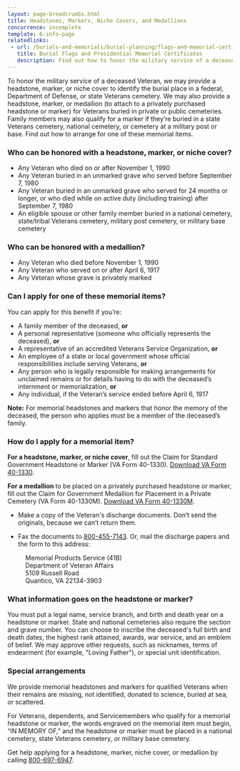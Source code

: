 ```yaml
---
layout: page-breadcrumbs.html
title: Headstones, Markers, Niche Covers, and Medallions
concurrence: incomplete
template: 6-info-page
relatedlinks:
 - url: /burials-and-memorials/burial-planning/flags-and-memorial-certificates
   title: Burial Flags and Presidential Memorial Certificates
   description: Find out how to honor the military service of a deceased Veteran with a burial flag and Presidential Memorial      Certificate.
---
```



To honor the military service of a deceased Veteran, we may provide a headstone, marker, or niche cover to identify the burial place in a federal, Department of Defense, or state Veterans cemetery. We may also provide a headstone, marker, or medallion (to attach to a privately purchased headstone or marker) for Veterans buried in private or public cemeteries. Family members may also qualify for a marker if they’re buried in a state Veterans cemetery, national cemetery, or cemetery at a military post or base. Find out how to arrange for one of these memorial items.

<div class="feature" markdown="0">

### Who can be honored with a headstone, marker, or niche cover?

- Any Veteran who died on or after November 1, 1990
- Any Veteran buried in an unmarked grave who served before September 7, 1980
- Any Veteran buried in an unmarked grave who served for 24 months or longer, or who died while on active duty (including training) after September 7, 1980
- An eligible spouse or other family member buried in a national cemetery, state/tribal Veterans cemetery, military post cemetery, or military base cemetery

### Who can be honored with a medallion?

- Any Veteran who died before November 1, 1990
- Any Veteran who served on or after April 6, 1917
- Any Veteran whose grave is privately marked 

</div>

### Can I apply for one of these memorial items?

You can apply for this benefit if you’re:
- A family member of the deceased, **or**
- A personal representative (someone who officially represents the deceased), **or**
- A representative of an accredited Veterans Service Organization, **or**
- An employee of a state or local government whose official responsibilities include serving Veterans, **or**
- Any person who is legally responsible for making arrangements for unclaimed remains or for details having to do with the deceased’s internment or memorialization, **or**
- Any individual, if the Veteran’s service ended before April 6, 1917

**Note:** For memorial headstones and markers that honor the memory of the deceased, the person who applies must be a member of the deceased’s family.


### How do I apply for a memorial item? 

**For a headstone, marker, or niche cover**, fill out the Claim for Standard Government Headstone or Marker (VA Form 40-1330). [Download VA Form 40-1330](http://www.va.gov/vaforms/va/pdf/VA40-1330.pdf).

**For a medallion** to be placed on a privately purchased headstone or marker, fill out the Claim for Government Medallion for Placement in a Private Cemetery (VA Form 40-1330M). [Download VA Form 40-1330M](http://www.va.gov/vaforms/va/pdf/VA40-1330M.pdf).

- Make a copy of the Veteran's discharge documents. Don’t send the originals, because we can’t return them.

- Fax the documents to <a href="tel:+18004557143">800-455-7143</a>. Or, mail the discharge papers and the form to this address: 

<dl class="va-address-block">
    <dd>Memorial Products Service (41B)</dd>
    <dd>Department of Veteran Affairs</dd>
    <dd>5109 Russell Road</dd>
    <dd>Quantico, VA 22134-3903</dd>
</dl>


<div class="feature" markdown="0">

### What information goes on the headstone or marker?

You must put a legal name, service branch, and birth and death year on a headstone or marker. State and national cemeteries also require the section and grave number. You can choose to inscribe the deceased's full birth and death dates, the highest rank attained, awards, war service, and an emblem of belief. We may approve other requests, such as nicknames, terms of endearment (for example, "Loving Father"), or special unit identification.


</div>

### Special arrangements 

We provide memorial headstones and markers for qualified Veterans when their remains are missing, not identified, donated to science, buried at sea, or scattered. 

For Veterans, dependents, and Servicemembers who qualify for a memorial headstone or marker, the words engraved on the memorial item must begin, “IN MEMORY OF,” and the headstone or marker must be placed in a national cemetery, state Veterans cemetery, or military base cemetery. 

Get help applying for a headstone, marker, niche cover, or medallion by calling <a href="tel:+8006976947">800-697-6947</a>.
